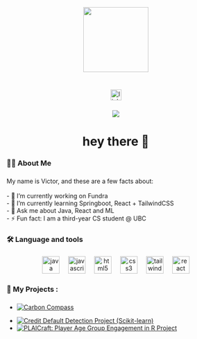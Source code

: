 <div align="center">
  <img height="150" src="https://media2.giphy.com/media/v1.Y2lkPTc5MGI3NjExMXR6Z3lwNHpuZHdvZ2t6eTFxN2d0ZGUzdW1pZjR2azhycW11am03diZlcD12MV9pbnRlcm5hbF9naWZfYnlfaWQmY3Q9Zw/l0Iy2PyFmAFOC7m24/giphy.gif"  />
</div>

###

<br clear="both">

<div align="center">
  <a href="https://www.linkedin.com/in/vvictort20/" target="_blank">
    <img src="https://img.shields.io/static/v1?message=LinkedIn&logo=linkedin&label=&color=0077B5&logoColor=white&labelColor=&style=for-the-badge" height="25" alt="linkedin logo"  />
  </a>
</div>

###

<div align="center">
  <img src="https://visitor-badge.laobi.icu/badge?page_id=vvictort.vvictort&"  />
</div>

###

<h1 align="center">hey there 👋</h1>

###

<h3 align="left">👩‍💻  About Me</h3>

###

<p align="left">My name is Victor, and these are a few facts about:<br><br>
  - 🔭 I’m currently working on Fundra<br>
  - 🌱 I’m currently learning Springboot, React + TailwindCSS<br>
  - 💬 Ask me about Java, React and ML<br>
  - ⚡ Fun fact: I am a third-year CS student @ UBC
</p>

###

<h3 align="left">🛠 Language and tools</h3>

###

<div align="center">
  <img src="https://skillicons.dev/icons?i=java" height="40" alt="java logo"  />
  <img width="12" />
  <img src="https://skillicons.dev/icons?i=js" height="40" alt="javascript logo"  />
  <img width="12" />
  <img src="https://skillicons.dev/icons?i=html" height="40" alt="html5 logo"  />
  <img width="12" />
  <img src="https://skillicons.dev/icons?i=css" height="40" alt="css3 logo"  />
  <img width="12" />
  <img src="https://skillicons.dev/icons?i=tailwind" height="40" alt="tailwindcss logo"  />
  <img width="12" />
  <img src="https://skillicons.dev/icons?i=react" height="40" alt="react logo"  />
</div>

###

<h3 align="left">🚀   My Projects :</h3>

###

- <a href="https://github.com/ExxML/CarbonCompass" target="_blank">
  <img src="https://img.shields.io/badge/Carbon%20Compass-%2300add8?style=for-the-badge&logo=javascript&logoColor=white" alt="Carbon Compass" />
</a>

- <a href="https://github.com/vvictort/ml_credit-default-detection" target="_blank">
    <img src="https://img.shields.io/badge/Credit%20Default%20Detection%20Project-%23007acc?style=for-the-badge&logo=python&logoColor=white" alt="Credit Default Detection Project (Scikit-learn)" />
  </a>

- <a href="https://github.com/vvictort/minecraft_group_project" target="_blank">
    <img src="https://img.shields.io/badge/PLAICraft%3A%20Player%20Age%20Group%20Engagement-%2300add8?style=for-the-badge&logo=r&logoColor=white" alt="PLAICraft: Player Age Group Engagement in R Project" />
  </a>

###
